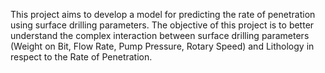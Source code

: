 This project aims to develop a model for predicting the rate of penetration using surface drilling parameters. The objective of this project is to better understand the complex interaction between surface drilling parameters (Weight on Bit, Flow Rate, Pump Pressure, Rotary Speed) and Lithology in respect to the Rate of Penetration.
